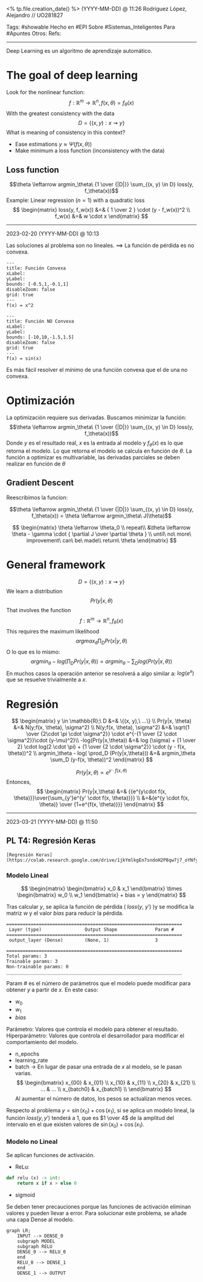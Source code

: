 <% tp.file.creation_date() %> (YYYY-MM-DD) @ 11:26
Rodríguez López, Alejandro // UO281827

Tags:
	#showable
	Hecho en #EPI
	Sobre #Sistemas_Inteligentes 
	Para #Apuntes 
	Otros:
	Refs:
 
<hr>

Deep Learning es un algoritmo de aprendizaje automático.

# The goal of deep learning
Look for the nonlinear function:
$$f: \mathbb{R}^m \rightarrow \mathbb{R}^n, f(x, \theta) = f_\theta(x)$$
With the greatest consistency with the data
$$D = \{(x, y) : x \rightsquigarrow y\}$$
What is meaning of consistency in this context?
- Ease estimations $y \approx \Psi(f(x, \theta))$
- Make minimum a loss function (inconsistency with the data)

## Loss function
$$\theta \leftarrow argmin_\theta\ {1 \over {|D|}} \sum_{(x, y) \in D} loss(y, f_\theta(x))$$
Example: Linear regression $(n=1)$ with a quadratic loss
$$
\begin{matrix}
loss(y, f_w(x)) &=& { 1 \over 2 } \cdot (y - f_w(x))^2 \\
f_w(x) &=& w \cdot x
\end{matrix}
$$
	
<hr>

2023-02-20 (YYYY-MM-DD) @ 10:13

Las soluciones al problema son no lineales. ==> La función de pérdida es no convexa.

```functionplot
---
title: Función Convexa
xLabel: 
yLabel: 
bounds: [-0.5,1,-0.1,1]
disableZoom: false
grid: true
---
f(x) = x^2
```
```functionplot
---
title: Función NO Convexa
xLabel: 
yLabel: 
bounds: [-10,10,-1.5,1.5]
disableZoom: false
grid: true
---
f(x) = sin(x) 
```

Es más fácil resolver el mínimo de una función convexa que el de una no convexa.

# Optimización
La optimización requiere sus derivadas. Buscamos minimizar la función:
$$\theta \leftarrow argmin_\theta\ {1 \over {|D|}} \sum_{(x, y) \in D} loss(y, f_\theta(x))$$
Donde $y$ es el resultado real, $x$ es la entrada al modelo y $f_{\theta}(x)$ es lo que retorna el modelo. Lo que retorna el modelo se calcula en función de $\theta$.
La función a optimizar es multivariable, las derivadas parciales se deben realizar en función de $\theta$

## Gradient Descent
Reescribimos la funcion:

$$\theta \leftarrow argmin_\theta\ {1 \over {|D|}} \sum_{(x, y) \in D} loss(y, f_\theta(x)) = \theta \leftarrow argmin_\theta\ J(\theta)$$

$$
\begin{matrix}
\theta \leftarrow \theta_0 \\
repeat\\
&\theta \leftarrow \theta - \gamma \cdot { \partial J \over \partial \theta } \\
until\ no\ more\ improvement\ can\ be\ made\\
return\ \theta
\end{matrix}
$$

# General framework
$$D = \{(x,y): x \rightsquigarrow y\}$$
We learn a distribution
$$Pr(y|x, \theta)$$
That involves the function
$$f: \mathbb{R}^m \rightarrow \mathbb{R}^n, f_\theta(x)$$
This requires the maximum likelihood
$$argmax_\theta \prod_D Pr(x|y,\theta)$$
O lo que es lo mismo:
$$argmin_\theta -log(\prod_D Pr(y|x,\theta)) = argmin_\theta - \sum_D log (Pr(y|x,\theta))$$
En muchos casos la operación anterior se resolverá a algo similar a: $log(e^x)$ que se resuelve trivialmente a $x$.

# Regresión
$$
\begin{matrix}
y \in \mathbb{R};\ D &=& \{(x, y),\ ...\} \\
Pr(y|x, \theta) &=& N(y;f(x, \theta), \sigma^2) \\
N(y;f(x, \theta), \sigma^2) &=& \sqrt{1 \over {2\cdot \pi \cdot \sigma^2}} \cdot e^{-{1 \over {2 \cdot \sigma^2}}\cdot (y-\mu)^2}\\
-log(Pr(y|x,\theta)) &=& log (\sigma) + {1 \over 2} \cdot log(2 \cdot \pi) + {1 \over {2 \cdot \sigma^2}} \cdot (y - f(x, \theta))^2 \\
argmin_\theta - log( \prod_D (Pr(y|x,\theta))) &=& argmin_\theta \sum_D (y-f(x, \theta))^2
\end{matrix}
$$

$$
Pr(y|x, \theta) \propto e^{y \cdot f(x, \theta)}
$$
Entonces,
$$
\begin{matrix}
Pr(y|x,\theta) &=& {{e^{y\cdot f(x, \theta)}}\over{\sum_{y'}e^{y' \cdot f(x, \theta)}}} \\
&=&{e^{y \cdot f(x, \theta)} \over {1+e^{f(x, \theta)}}}
\end{matrix}
$$

<hr>

2023-03-21 (YYYY-MM-DD) @ 11:50

## PL T4: Regresión Keras
	[Regresión Keras](https://colab.research.google.com/drive/1jkYmlkgEn7sndoH2P8qw7j7_oYNfyeRs#scrollTo=R9tXs9SBfnr_)
	
### Modelo Lineal
$$
\begin{matrix}
	\begin{bmatrix}
		x_0 & x_1
	\end{bmatrix}
	\times
	\begin{bmatrix}
		w_0 \\
		w_1
	\end{bmatrix}
	+ bias = y
\end{matrix}
$$

Tras calcular $y$, se aplica la función de pérdida ( $loss(y,\ y')$ )y se modifica la matriz $w$ y el valor $bias$ para reducir la pérdida.
```
=================================================================
 Layer (type)                Output Shape              Param #   
=================================================================
 output_layer (Dense)        (None, 1)                 3         
                                                                 
=================================================================
Total params: 3
Trainable params: 3
Non-trainable params: 0
_________________________________________________________________
```
Param # es el número de parámetros que el modelo puede modificar para obtener $y$ a partir de $x$. En este caso:
- $w_0$
- $w_1$
- $bias$

Parámetro: Valores que controla el modelo para obtener el resultado.
Hiperparámetro: Valores que controla el desarrollador para modificar el comportamiento del modelo.
- n_epochs
- learning_rate
- batch -> En lugar de pasar una entrada de $x$ al modelo, se le pasan varias.
$$
\begin{bmatrix}
	x_{00} & x_{01} \\
	x_{10} & x_{11} \\
	x_{20} & x_{21} \\
	... & ... \\
	x_{batch0} & x_{batch1} \\
\end{bmatrix}
$$
Al aumentar el número de datos, los pesos se actualizan menos veces.

Respecto al problema $y = \sin(x_0) + \cos(x_1)$, si se aplica un modelo lineal, la función $loss(y, y')$ tenderá a $1$, que es $1 \over 4$ de la amplitud del intervalo en el que existen valores de $\sin(x_0) + \cos(x_1)$.

### Modelo no Lineal
Se aplican funciones de activación.
- ReLu: 
```py
def relu (x) -> int:
	return x if x > else 0
```
- sigmoid

Se deben tener precauciones porque las funciones de activación eliminan valores y pueden llevar a error.
Para solucionar este problema, se añade una capa Dense al modelo.

``` mermaid
graph LR;
	INPUT --> DENSE_0
	subgraph MODEL
	subgraph RELU
	DENSE_0 --> RELU_0
	end
	RELU_0 --> DENSE_1
	end
	DENSE_1 --> OUTPUT
```
